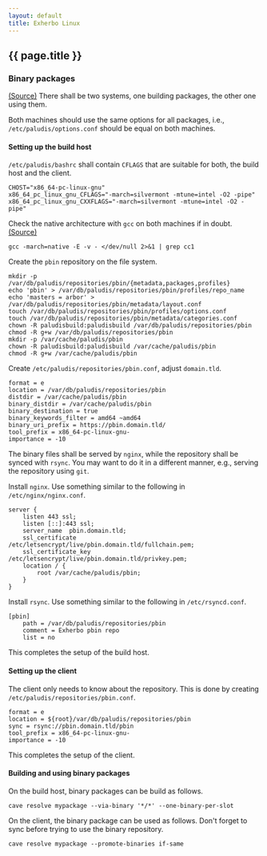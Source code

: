 ```yaml
---
layout: default
title: Exherbo Linux
---
```


## {{ page.title }}

### Binary packages

[(Source)](https://www.clever-cloud.com/blog/engineering/2012/12/20/knowing-your-system---part-5---source-based-distributions-the-binary-way/)
There shall be two systems, one building packages, the other one using them.

Both machines should use the same options for all packages, i.e.,
`/etc/paludis/options.conf` should be equal on both machines.

#### Setting up the build host

`/etc/paludis/bashrc` shall contain `CFLAGS` that are suitable for both, the
build host and the client.

    CHOST="x86_64-pc-linux-gnu"
    x86_64_pc_linux_gnu_CFLAGS="-march=silvermont -mtune=intel -O2 -pipe"
    x86_64_pc_linux_gnu_CXXFLAGS="-march=silvermont -mtune=intel -O2 -pipe"

Check the native architecture with `gcc` on both machines if in doubt.
[(Source)](https://stackoverflow.com/questions/5470257/how-to-see-which-flags-march-native-will-activate)

    gcc -march=native -E -v - </dev/null 2>&1 | grep cc1

Create the `pbin` repository on the file system.

    mkdir -p /var/db/paludis/repositories/pbin/{metadata,packages,profiles}
    echo 'pbin' > /var/db/paludis/repositories/pbin/profiles/repo_name
    echo 'masters = arbor' > /var/db/paludis/repositories/pbin/metadata/layout.conf
    touch /var/db/paludis/repositories/pbin/profiles/options.conf
    touch /var/db/paludis/repositories/pbin/metadata/categories.conf
    chown -R paludisbuild:paludisbuild /var/db/paludis/repositories/pbin
    chmod -R g+w /var/db/paludis/repositories/pbin
    mkdir -p /var/cache/paludis/pbin
    chown -R paludisbuild:paludisbuild /var/cache/paludis/pbin
    chmod -R g+w /var/cache/paludis/pbin

Create `/etc/paludis/repositories/pbin.conf`, adjust `domain.tld`.

    format = e
    location = /var/db/paludis/repositories/pbin
    distdir = /var/cache/paludis/pbin
    binary_distdir = /var/cache/paludis/pbin
    binary_destination = true
    binary_keywords_filter = amd64 ~amd64
    binary_uri_prefix = https://pbin.domain.tld/
    tool_prefix = x86_64-pc-linux-gnu-
    importance = -10

The binary files shall be served by `nginx`, while the repository shall be
synced with `rsync`.
You may want to do it in a different manner, e.g., serving the repository using
`git`.

Install `nginx`.
Use something similar to the following in `/etc/nginx/nginx.conf`.

    server {
        listen 443 ssl;
        listen [::]:443 ssl;
        server_name  pbin.domain.tld;
        ssl_certificate /etc/letsencrypt/live/pbin.domain.tld/fullchain.pem;
        ssl_certificate_key /etc/letsencrypt/live/pbin.domain.tld/privkey.pem;
        location / {
            root /var/cache/paludis/pbin;
        }
    }

Install `rsync`.
Use something similar to the following in `/etc/rsyncd.conf`.

    [pbin]
        path = /var/db/paludis/repositories/pbin
        comment = Exherbo pbin repo
        list = no

This completes the setup of the build host.

#### Setting up the client

The client only needs to know about the repository.
This is done by creating `/etc/paludis/repositories/pbin.conf`.

    format = e
    location = ${root}/var/db/paludis/repositories/pbin
    sync = rsync://pbin.domain.tld/pbin
    tool_prefix = x86_64-pc-linux-gnu-
    importance = -10

This completes the setup of the client.

#### Building and using binary packages

On the build host, binary packages can be build as follows.

    cave resolve mypackage --via-binary '*/*' --one-binary-per-slot

On the client, the binary package can be used as follows.
Don't forget to sync before trying to use the binary repository.

    cave resolve mypackage --promote-binaries if-same
